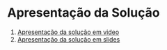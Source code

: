 # Apresentação da Solução

<ol>
<li><a href="paiva-moto-pecas.mp4">Apresentação da solução em video</a></li>
<li><a href="paiva-moto-pecas.pdf">Apresentação da solução em slides</a></li>
</ol>

